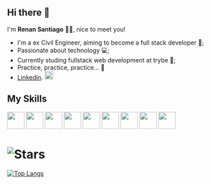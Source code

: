 ## Hi there  👋   
I'm **Renan Santiago** 👨‍💻, nice to meet you!

- I'm a ex Civil Engineer, aiming to become a full stack developer 🚀;
- Passionate about technology 💻;
- Currently studing fullstack web development at trybe 📝;
- Practice, practice, practice... 💪
-  [Linkedin](https://www.linkedin.com/in/renanferreira8). <img src='https://cdn.jsdelivr.net/gh/devicons/devicon/icons/linkedin/linkedin-original.svg' width='20px' height='20px'/>   

## My Skills
 <img src='https://cdn.jsdelivr.net/gh/devicons/devicon/icons/javascript/javascript-original.svg' width='40px' height='40px'/>    <img src='https://cdn.jsdelivr.net/gh/devicons/devicon/icons/typescript/typescript-original.svg' width='40px' height='40px'/>  <img src='https://cdn.jsdelivr.net/gh/devicons/devicon/icons/html5/html5-original.svg' width='40px' height='40px'/>   <img src='https://cdn.jsdelivr.net/gh/devicons/devicon/icons/css3/css3-original.svg' width='40px' height='40px'/>   <img src='https://cdn.jsdelivr.net/gh/devicons/devicon/icons/react/react-original.svg' width='40px' height='40px'/>   <img src='https://cdn.jsdelivr.net/gh/devicons/devicon/icons/redux/redux-original.svg' width='40px' height='40px'/>   <img src='https://cdn.jsdelivr.net/gh/devicons/devicon/icons/jest/jest-plain.svg' width='40px' height='40px'/>   <img src='https://testing-library.com/img/octopus-128x128.png' width='40px' height='40px'/>   <img src='https://cdn.jsdelivr.net/gh/devicons/devicon/icons/git/git-original.svg' width='40px' height='40px'/>                  

![Stars](https://github-readme-stats.vercel.app/api?username=Renansf8&theme=midnight-purple&show_icons=true)
======

[![Top Langs](https://github-readme-stats.vercel.app/api/top-langs/?username=Renansf8&layout=compact)](https://github.com/Renansf8/github-readme-stats)

